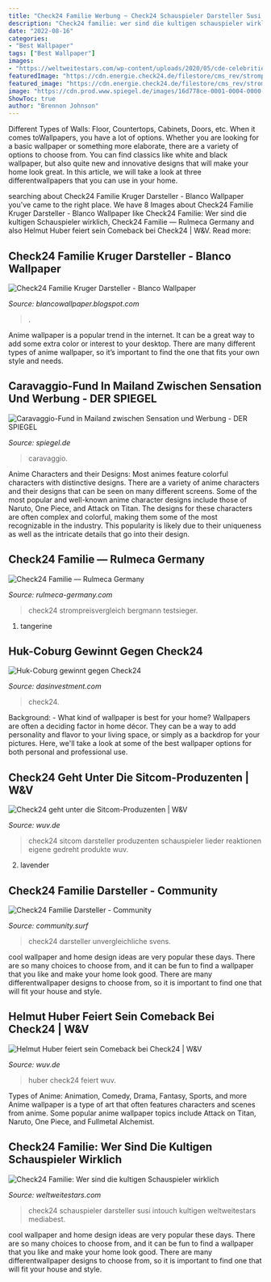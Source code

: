```yaml
---
title: "Check24 Familie Werbung ~ Check24 Schauspieler Darsteller Susi Intouch Kultigen Weltweitestars Mediabest"
description: "Check24 familie: wer sind die kultigen schauspieler wirklich"
date: "2022-08-16"
categories:
- "Best Wallpaper"
tags: ["Best Wallpaper"]
images:
- "https://weltweitestars.com/wp-content/uploads/2020/05/cde-celebritiesfotocheck24-familie-schauspieler.jpg"
featuredImage: "https://cdn.energie.check24.de/filestore/cms_rev/strompreisvergleich-familie-bergmann.jpg"
featured_image: "https://cdn.energie.check24.de/filestore/cms_rev/strompreisvergleich-familie-bergmann.jpg"
image: "https://cdn.prod.www.spiegel.de/images/16d778ce-0001-0004-0000-000000373655_w967_r1.77_fpx43.13_fpy46.88.jpg"
ShowToc: true
author: "Brennon Johnson"
---
```



Different Types of Walls: Floor, Countertops, Cabinets, Doors, etc.
When it comes toWallpapers, you have a lot of options. Whether you are looking for a basic wallpaper or something more elaborate, there are a variety of options to choose from. You can find classics like white and black wallpaper, but also quite new and innovative designs that will make your home look great. In this article, we will take a look at three differentwallpapers that you can use in your home.

	

		
searching about Check24 Familie Kruger Darsteller - Blanco Wallpaper you've came to the right place. We have 8 Images about Check24 Familie Kruger Darsteller - Blanco Wallpaper like Check24 Familie: Wer sind die kultigen Schauspieler wirklich, Check24 Familie — Rulmeca Germany and also Helmut Huber feiert sein Comeback bei Check24 | W&amp;V. Read more:
		
    
## Check24 Familie Kruger Darsteller - Blanco Wallpaper

<img loading=lazy src="https://lh5.googleusercontent.com/proxy/D2nywtSecs0VQdoG0uacnf0ckhiIvYrRr4C8O1WCb_Y6k1ol-yTQ3Lvd0GPfwatWzg8tp1l4ikV967Ck1Flz8Wd_Srs=w1200-h630-n-k-no-nu" onerror="this.onerror=null;this.src='https://tse3.mm.bing.net/th?id=OIP.c3YAWYQSjxxBhosrCx5kiQAAAA&amp;pid=15.1';" alt="Check24 Familie Kruger Darsteller - Blanco Wallpaper">

_Source: blancowallpaper.blogspot.com_

>. 

	

Anime wallpaper is a popular trend in the internet. It can be a great way to add some extra color or interest to your desktop. There are many different types of anime wallpaper, so it’s important to find the one that fits your own style and needs.

    
## Caravaggio-Fund In Mailand Zwischen Sensation Und Werbung - DER SPIEGEL

<img loading=lazy src="https://cdn.prod.www.spiegel.de/images/16d778ce-0001-0004-0000-000000373655_w967_r1.77_fpx43.13_fpy46.88.jpg" onerror="this.onerror=null;this.src='https://tse2.mm.bing.net/th?id=OIP.wLUHxBFeslykI6EJSGO1CAHaEL&amp;pid=15.1';" alt="Caravaggio-Fund in Mailand zwischen Sensation und Werbung - DER SPIEGEL">

_Source: spiegel.de_

>caravaggio. 

	

Anime Characters and their Designs: Most animes feature colorful characters with distinctive designs.
There are a variety of anime characters and their designs that can be seen on many different screens. Some of the most popular and well-known anime character designs include those of Naruto, One Piece, and Attack on Titan. The designs for these characters are often complex and colorful, making them some of the most recognizable in the industry. This popularity is likely due to their uniqueness as well as the intricate details that go into their design.

    
## Check24 Familie — Rulmeca Germany

<img loading=lazy src="https://cdn.energie.check24.de/filestore/cms_rev/strompreisvergleich-familie-bergmann.jpg" onerror="this.onerror=null;this.src='https://tse2.mm.bing.net/th?id=OIP.pSuNxzfx_EQr9yZi0wW5XAAAAA&amp;pid=15.1';" alt="Check24 Familie — Rulmeca Germany">

_Source: rulmeca-germany.com_

>check24 strompreisvergleich bergmann testsieger. 

	

1. tangerine 

    
## Huk-Coburg Gewinnt Gegen Check24

<img loading=lazy src="https://www.dasinvestment.com/uploads/images/teaser/slider/big/1587654726-mercedes-benz-parked-in-a-row-164634_1.jpg" onerror="this.onerror=null;this.src='https://tse2.mm.bing.net/th?id=OIP.0866InvF1AI-y-BBZWzspgHaDL&amp;pid=15.1';" alt="Huk-Coburg gewinnt gegen Check24">

_Source: dasinvestment.com_

>check24. 

	

Background: - What kind of wallpaper is best for your home?
Wallpapers are often a deciding factor in home décor. They can be a way to add personality and flavor to your living space, or simply as a backdrop for your pictures. Here, we'll take a look at some of the best wallpaper options for both personal and professional use.

    
## Check24 Geht Unter Die Sitcom-Produzenten | W&amp;V

<img loading=lazy src="http://www.wuv.de/var/wuv/storage/images/werben_verkaufen/marketing/check24_geht_unter_die_sitcom_produzenten/7473211-6-ger-DE/check24_geht_unter_die_sitcom_produzenten4_gross.jpg" onerror="this.onerror=null;this.src='https://tse2.mm.bing.net/th?id=OIP.KLe2KiqeSRQyq-_wfI258QHaEJ&amp;pid=15.1';" alt="Check24 geht unter die Sitcom-Produzenten | W&amp;V">

_Source: wuv.de_

>check24 sitcom darsteller produzenten schauspieler lieder reaktionen eigene gedreht produkte wuv. 

	

2. lavender 

    
## Check24 Familie Darsteller - Community

<img loading=lazy src="https://i.ytimg.com/vi/GpL-XW-htr0/maxresdefault.jpg" onerror="this.onerror=null;this.src='https://tse3.mm.bing.net/th?id=OIP.VFQuUwgiLshRjwfkHuLfQQHaEK&amp;pid=15.1';" alt="Check24 Familie Darsteller - Community">

_Source: community.surf_

>check24 darsteller unvergleichliche svens. 

	

cool wallpaper and home design ideas are very popular these days. There are so many choices to choose from, and it can be fun to find a wallpaper that you like and make your home look good. There are many differentwallpaper designs to choose from, so it is important to find one that will fit your house and style.

    
## Helmut Huber Feiert Sein Comeback Bei Check24 | W&amp;V

<img loading=lazy src="https://www.wuv.de/var/wuv/storage/images/werben_verkaufen/marketing/helmut_huber_feiert_sein_comeback_bei_check24/9879581-3-ger-DE/helmut_huber_feiert_sein_comeback_bei_check244_reference.jpg" onerror="this.onerror=null;this.src='https://tse3.mm.bing.net/th?id=OIP.PYMLqkbd5tDS9_ujU2ohAwHaEK&amp;pid=15.1';" alt="Helmut Huber feiert sein Comeback bei Check24 | W&amp;V">

_Source: wuv.de_

>huber check24 feiert wuv. 

	

Types of Anime: Animation, Comedy, Drama, Fantasy, Sports, and more
Anime wallpaper is a type of art that often features characters and scenes from anime. Some popular anime wallpaper topics include Attack on Titan, Naruto, One Piece, and Fullmetal Alchemist.

    
## Check24 Familie: Wer Sind Die Kultigen Schauspieler Wirklich

<img loading=lazy src="https://weltweitestars.com/wp-content/uploads/2020/05/cde-celebritiesfotocheck24-familie-schauspieler.jpg" onerror="this.onerror=null;this.src='https://tse1.mm.bing.net/th?id=OIP.HFLIyj-E-Ukgb5h1EoM6PgHaEK&amp;pid=15.1';" alt="Check24 Familie: Wer sind die kultigen Schauspieler wirklich">

_Source: weltweitestars.com_

>check24 schauspieler darsteller susi intouch kultigen weltweitestars mediabest. 

	

cool wallpaper and home design ideas are very popular these days. There are so many choices to choose from, and it can be fun to find a wallpaper that you like and make your home look good. There are many differentwallpaper designs to choose from, so it is important to find one that will fit your house and style.

